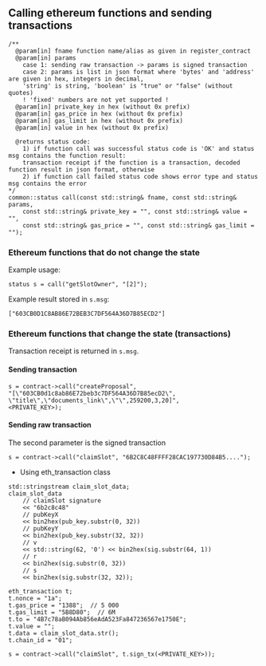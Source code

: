 ## Calling ethereum functions and sending transactions

```
/**
  @param[in] fname function name/alias as given in register_contract
  @param[in] params
    case 1: sending raw transaction -> params is signed transaction
    case 2: params is list in json format where 'bytes' and 'address' are given in hex, integers in decimal,
    'string' is string, 'boolean' is "true" or "false" (without quotes)
    ! 'fixed' numbers are not yet supported !
  @param[in] private_key in hex (without 0x prefix)
  @param[in] gas_price in hex (without 0x prefix)
  @param[in] gas_limit in hex (without 0x prefix)
  @param[in] value in hex (without 0x prefix)

  @returns status code:
    1) if function call was successful status code is 'OK' and status msg contains the function result:
    transaction receipt if the function is a transaction, decoded function result in json format, otherwise
    2) if function call failed status code shows error type and status msg contains the error
*/
common::status call(const std::string& fname, const std::string& params,
    const std::string& private_key = "", const std::string& value = "",
    const std::string& gas_price = "", const std::string& gas_limit = "");
```

### Ethereum functions that do not change the state

Example usage:

```
status s = call("getSlotOwner", "[2]");
```

Example result stored in ```s.msg```:

```
["603CB0D1C8AB86E72BEB3C7DF564A36D7B85ECD2"]
```

### Ethereum functions that change the state (transactions)

Transaction receipt is returned in ```s.msg```.
#### Sending transaction

```
s = contract->call("createProposal",
"[\"603CB0d1c8ab86E72beb3c7DF564A36D7B85ecD2\", \"title\",\"documents_link\",\"\",259200,3,20]",
<PRIVATE_KEY>);
```

#### Sending raw transaction

The second parameter is the signed transaction

```
s = contract->call("claimSlot", "6B2C8C48FFFF28CAC197730D84B5....");
```

* Using eth_transaction class

```
std::stringstream claim_slot_data;
claim_slot_data
    // claimSlot signature
    << "6b2c8c48"
    // pubKeyX
    << bin2hex(pub_key.substr(0, 32))
    // pubKeyY
    << bin2hex(pub_key.substr(32, 32))
    // v
    << std::string(62, '0') << bin2hex(sig.substr(64, 1))
    // r
    << bin2hex(sig.substr(0, 32))
    // s
    << bin2hex(sig.substr(32, 32));

eth_transaction t;
t.nonce = "1a";
t.gas_price = "1388";  // 5 000
t.gas_limit = "5B8D80";  // 6M
t.to = "4B7c78aB094Ab856eAdA523Fa847236567e1750E";
t.value = "";
t.data = claim_slot_data.str();
t.chain_id = "01";

s = contract->call("claimSlot", t.sign_tx(<PRIVATE_KEY>));
```
